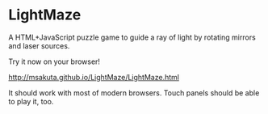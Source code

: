 LightMaze
=========

A HTML+JavaScript puzzle game to guide a ray of light by rotating mirrors and
laser sources.

Try it now on your browser!

http://msakuta.github.io/LightMaze/LightMaze.html

It should work with most of modern browsers.
Touch panels should be able to play it, too.
